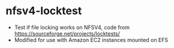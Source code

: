 # nfsv4-locktest

- Test if file locking works on NFSV4, code from https://sourceforge.net/projects/locktests/
- Modified for use with Amazon EC2 instances mounted on EFS
